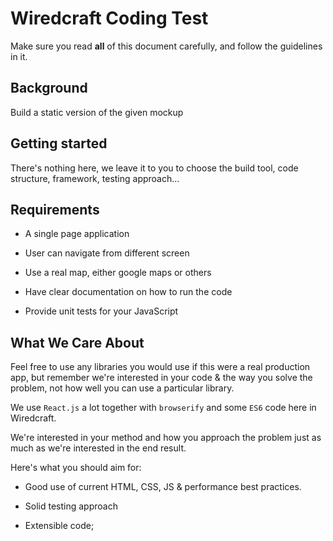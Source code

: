 # Wiredcraft Coding Test

Make sure you read **all** of this document carefully, and follow the guidelines in it.

## Background

Build a static version of the given mockup

## Getting started

There's nothing here, we leave it to you to choose the build tool, code structure, framework, testing approach...

## Requirements

- A single page application

- User can navigate from different screen

- Use a real map, either google maps or others

- Have clear documentation on how to run the code

- Provide unit tests for your JavaScript

## What We Care About


Feel free to use any libraries you would use if this were a real production app, but remember we're interested in your code & the way you solve the problem, not how well you can use a particular library.

We use `React.js` a lot together with `browserify` and some `ES6` code here in Wiredcraft.

We're interested in your method and how you approach the problem just as much as we're interested in the end result.

Here's what you should aim for:

- Good use of current HTML, CSS, JS & performance best practices.

- Solid testing approach

- Extensible code;
